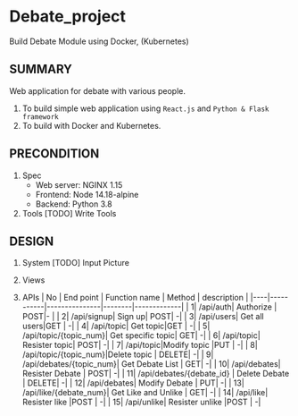 # Debate_project

Build Debate Module using Docker, (Kubernetes)

## SUMMARY

Web application for debate with various people.

1. To build simple web application using `React.js` and `Python & Flask framework`
2. To build with Docker and Kubernetes.

## PRECONDITION

1. Spec
   - Web server: NGINX 1.15
   - Frontend: Node 14.18-alpine
   - Backend: Python 3.8
2. Tools
   [TODO] Write Tools

## DESIGN

1. System
   [TODO] Input Picture
2. Views

3. APIs
   | No | End point | Function name | Method | description |
   |----|-----------|---------------|--------|-------------|
   | 1| /api/auth| Authorize | POST|- |
   | 2| /api/signup| Sign up| POST| -|
   | 3| /api/users| Get all users|GET | -|
   | 4| /api/topic| Get topic|GET | -|
   | 5| /api/topic/{topic_num}| Get specific topic| GET| -|
   | 6| /api/topic| Resister topic| POST| -|
   | 7| /api/topic|Modify topic |PUT | -|
   | 8| /api/topic/{topic_num}|Delete topic | DELETE| -|
   | 9| /api/debates/{topic_num}| Get Debate List | GET| -|
   | 10| /api/debates| Resister Debate | POST| -|
   | 11| /api/debates/{debate_id} | Delete Debate | DELETE| -|
   | 12| /api/debates| Modify Debate | PUT| -|
   | 13| /api/like/{debate_num}| Get Like and Unlike | GET| -|
   | 14| /api/like| Resister like |POST | -|
   | 15| /api/unlike| Resister unlike |POST | -|
